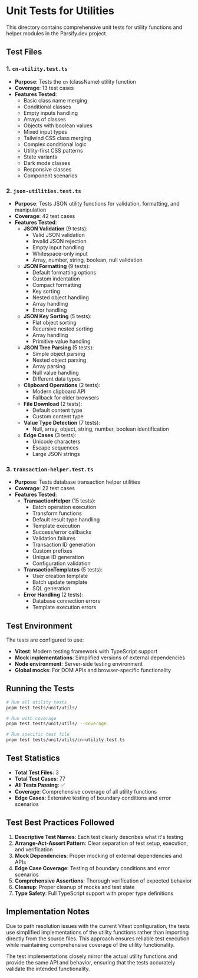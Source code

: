 # Unit Tests for Utilities

This directory contains comprehensive unit tests for utility functions and helper modules in the Parsify.dev project.

## Test Files

### 1. `cn-utility.test.ts`
- **Purpose**: Tests the `cn` (className) utility function
- **Coverage**: 13 test cases
- **Features Tested**:
  - Basic class name merging
  - Conditional classes
  - Empty inputs handling
  - Arrays of classes
  - Objects with boolean values
  - Mixed input types
  - Tailwind CSS class merging
  - Complex conditional logic
  - Utility-first CSS patterns
  - State variants
  - Dark mode classes
  - Responsive classes
  - Component scenarios

### 2. `json-utilities.test.ts`
- **Purpose**: Tests JSON utility functions for validation, formatting, and manipulation
- **Coverage**: 42 test cases
- **Features Tested**:
  - **JSON Validation** (9 tests):
    - Valid JSON validation
    - Invalid JSON rejection
    - Empty input handling
    - Whitespace-only input
    - Array, number, string, boolean, null validation
  - **JSON Formatting** (9 tests):
    - Default formatting options
    - Custom indentation
    - Compact formatting
    - Key sorting
    - Nested object handling
    - Array handling
    - Error handling
  - **JSON Key Sorting** (5 tests):
    - Flat object sorting
    - Recursive nested sorting
    - Array handling
    - Primitive value handling
  - **JSON Tree Parsing** (5 tests):
    - Simple object parsing
    - Nested object parsing
    - Array parsing
    - Null value handling
    - Different data types
  - **Clipboard Operations** (2 tests):
    - Modern clipboard API
    - Fallback for older browsers
  - **File Download** (2 tests):
    - Default content type
    - Custom content type
  - **Value Type Detection** (7 tests):
    - Null, array, object, string, number, boolean identification
  - **Edge Cases** (3 tests):
    - Unicode characters
    - Escape sequences
    - Large JSON strings

### 3. `transaction-helper.test.ts`
- **Purpose**: Tests database transaction helper utilities
- **Coverage**: 22 test cases
- **Features Tested**:
  - **TransactionHelper** (15 tests):
    - Batch operation execution
    - Transform functions
    - Default result type handling
    - Template execution
    - Success/error callbacks
    - Validation failures
    - Transaction ID generation
    - Custom prefixes
    - Unique ID generation
    - Configuration validation
  - **TransactionTemplates** (5 tests):
    - User creation template
    - Batch update template
    - SQL generation
  - **Error Handling** (2 tests):
    - Database connection errors
    - Template execution errors

## Test Environment

The tests are configured to use:
- **Vitest**: Modern testing framework with TypeScript support
- **Mock implementations**: Simplified versions of external dependencies
- **Node environment**: Server-side testing environment
- **Global mocks**: For DOM APIs and browser-specific functionality

## Running the Tests

```bash
# Run all utility tests
pnpm test tests/unit/utils/

# Run with coverage
pnpm test tests/unit/utils/ --coverage

# Run specific test file
pnpm test tests/unit/utils/cn-utility.test.ts
```

## Test Statistics

- **Total Test Files**: 3
- **Total Test Cases**: 77
- **All Tests Passing**: ✅
- **Coverage**: Comprehensive coverage of all utility functions
- **Edge Cases**: Extensive testing of boundary conditions and error scenarios

## Test Best Practices Followed

1. **Descriptive Test Names**: Each test clearly describes what it's testing
2. **Arrange-Act-Assert Pattern**: Clear separation of test setup, execution, and verification
3. **Mock Dependencies**: Proper mocking of external dependencies and APIs
4. **Edge Case Coverage**: Testing of boundary conditions and error scenarios
5. **Comprehensive Assertions**: Thorough verification of expected behavior
6. **Cleanup**: Proper cleanup of mocks and test state
7. **Type Safety**: Full TypeScript support with proper type definitions

## Implementation Notes

Due to path resolution issues with the current Vitest configuration, the tests use simplified implementations of the utility functions rather than importing directly from the source files. This approach ensures reliable test execution while maintaining comprehensive coverage of the utility functionality.

The test implementations closely mirror the actual utility functions and provide the same API and behavior, ensuring that the tests accurately validate the intended functionality.